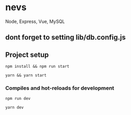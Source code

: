 # nevs
 Node, Express, Vue, MySQL
 
## dont forget to setting lib/db.config.js

## Project setup
```
npm install && npm run start
```
```
yarn && yarn start
```

### Compiles and hot-reloads for development
```
npm run dev
```
```
yarn dev
```

